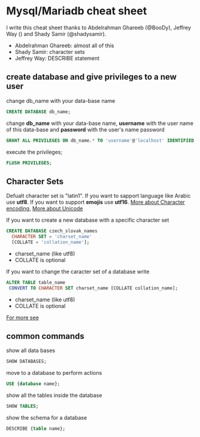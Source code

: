 # Mysql/Mariadb cheat sheet

I write this cheat sheet thanks to Abdelrahman Ghareeb (@BooDy), Jeffrey Way () and Shady Samir (@shadysamir).

- Abdelrahman Ghareeb: almost all of this
- Shady Samir: character sets
- Jeffrey Way: DESCRIBE statement

## create database and give privileges to a new user

change db_name with your data-base name

```SQL
CREATE DATABASE db_name;
```

change **db_name** with your data-base name, **username** with the user name of this data-base
and **password** with the user's name password

```SQL
GRANT ALL PRIVILEGES ON db_name.* TO 'username'@'localhost' IDENTIFIED BY 'password';
```

execute the privileges;

```SQL
FLUSH PRIVILEGES;
```

## Character Sets

Defualt character set is "latin1".
If you want to sapport language like Arabic use **utf8**.
If you want to support **emojis** use **utf16**.
[More about Character encoding](https://en.wikipedia.org/wiki/Character_encoding), 
[More about Unicode](https://en.wikipedia.org/wiki/Unicode)

If you want to create a new database with a specific character set

```SQL
CREATE DATABASE czech_slovak_names 
  CHARACTER SET = 'charset_name'
  [COLLATE = 'collation_name'];
```

- charset_name (like utf8)
- COLLATE is optional

If you want to change the caracter set of a database write

```SQL
ALTER TABLE table_name
 CONVERT TO CHARACTER SET charset_name [COLLATE collation_name];
```

- charset_name (like utf8)
- COLLATE is optional

[For more see](https://mariadb.com/kb/en/library/setting-character-sets-and-collations/)

## common commands

show all data bases

```SQL
SHOW DATABASES;
```
move to a database to perform actions

```SQL
USE {database name};
```
show all the tables inside the database

```SQL
SHOW TABLES;
```
show the schema for a database

```SQL
DESCRIBE {table name};
```
